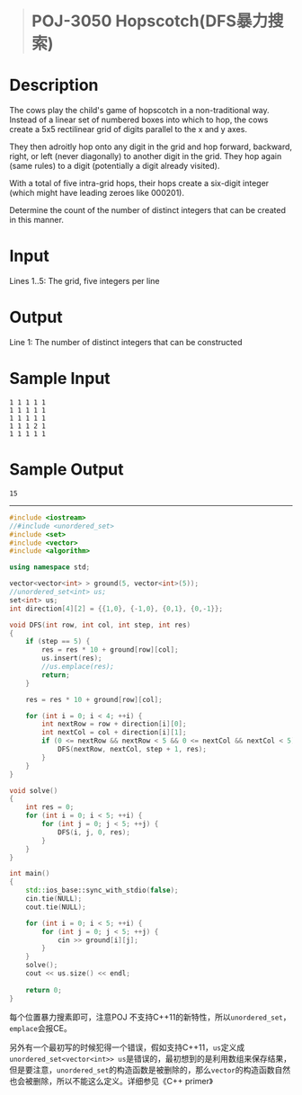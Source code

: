 > # POJ-3050 Hopscotch(DFS暴力搜索)

# Description 

The cows play the child's game of hopscotch in a non-traditional way. Instead of a linear set of numbered boxes into which to hop, the cows create a 5x5 rectilinear grid of digits parallel to the x and y axes.

They then adroitly hop onto any digit in the grid and hop forward, backward, right, or left (never diagonally) to another digit in the grid. They hop again (same rules) to a digit (potentially a digit already visited).

With a total of five intra-grid hops, their hops create a six-digit integer (which might have leading zeroes like 000201).

Determine the count of the number of distinct integers that can be created in this manner.

# Input

Lines 1..5: The grid, five integers per line

# Output

Line 1: The number of distinct integers that can be constructed

# Sample Input

```
1 1 1 1 1
1 1 1 1 1
1 1 1 1 1
1 1 1 2 1
1 1 1 1 1
```

# Sample Output

```
15
```

-----

```c++
#include <iostream>
//#include <unordered_set>
#include <set>
#include <vector>
#include <algorithm>

using namespace std;

vector<vector<int> > ground(5, vector<int>(5));
//unordered_set<int> us;
set<int> us;
int direction[4][2] = {{1,0}, {-1,0}, {0,1}, {0,-1}};

void DFS(int row, int col, int step, int res)
{
    if (step == 5) {
        res = res * 10 + ground[row][col];
        us.insert(res);
        //us.emplace(res);
        return;
    }

    res = res * 10 + ground[row][col];

    for (int i = 0; i < 4; ++i) {
        int nextRow = row + direction[i][0];
        int nextCol = col + direction[i][1];
        if (0 <= nextRow && nextRow < 5 && 0 <= nextCol && nextCol < 5) {
            DFS(nextRow, nextCol, step + 1, res);
        }
    }
}

void solve()
{
    int res = 0;
    for (int i = 0; i < 5; ++i) {
        for (int j = 0; j < 5; ++j) {
            DFS(i, j, 0, res);
        }
    }
}

int main()
{
    std::ios_base::sync_with_stdio(false);
    cin.tie(NULL);
    cout.tie(NULL);

    for (int i = 0; i < 5; ++i) {
        for (int j = 0; j < 5; ++j) {
            cin >> ground[i][j];
        }
    }
    solve();
    cout << us.size() << endl;
 
    return 0;
}
```

每个位置暴力搜素即可，注意POJ 不支持C++11的新特性，所以`unordered_set`，`emplace`会报CE。

另外有一个最初写的时候犯得一个错误，假如支持C++11，`us`定义成`unordered_set<vector<int>> us`是错误的，最初想到的是利用数组来保存结果，但是要注意，`unordered_set`的构造函数是被删除的，那么`vector`的构造函数自然也会被删除，所以不能这么定义。详细参见《C++ primer》